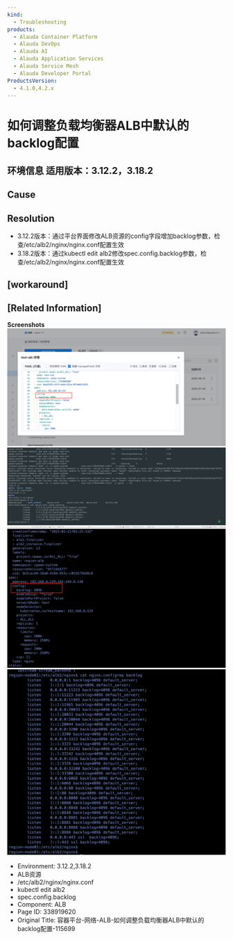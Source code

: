 ```yaml
---
kind:
  - Troubleshooting
products:
  - Alauda Container Platform
  - Alauda DevOps
  - Alauda AI
  - Alauda Application Services
  - Alauda Service Mesh
  - Alauda Developer Portal
ProductsVersion:
  - 4.1.0,4.2.x
---
```

<!-- A type of document that involves encountering a fault, diagnosing it, performing root cause analysis, and providing solutions. -->

# 如何调整负载均衡器ALB中默认的backlog配置

## 环境信息 适用版本：3.12.2，3.18.2

## Cause

## Resolution
- 3.12.2版本：通过平台界面修改ALB资源的config字段增加backlog参数，检查/etc/alb2/nginx/nginx.conf配置生效
- 3.18.2版本：通过kubectl edit alb2修改spec.config.backlog参数，检查/etc/alb2/nginx/nginx.conf配置生效

## [workaround]

## [Related Information]
**Screenshots**
![](assets/rong-qi-ping-tai-wang-luo-alb-ru-he-diao-zheng-fu-zai-jun-heng-qi-albzhong-mo-re/mceclip21_1755760317248_483a4.png)
![](assets/rong-qi-ping-tai-wang-luo-alb-ru-he-diao-zheng-fu-zai-jun-heng-qi-albzhong-mo-re/mceclip20_1755760311514_4cb88.png)
![](assets/rong-qi-ping-tai-wang-luo-alb-ru-he-diao-zheng-fu-zai-jun-heng-qi-albzhong-mo-re/mceclip9_1755690123684_tfqug.png)
![](assets/rong-qi-ping-tai-wang-luo-alb-ru-he-diao-zheng-fu-zai-jun-heng-qi-albzhong-mo-re/mceclip8_1755690118688_o5voo.png)
- Environment: 3.12.2,3.18.2
- ALB资源
- /etc/alb2/nginx/nginx.conf
- kubectl edit alb2
- spec.config.backlog
- Component: ALB
- Page ID: 338919620
- Original Title: 容器平台-网络-ALB-如何调整负载均衡器ALB中默认的backlog配置-115699
